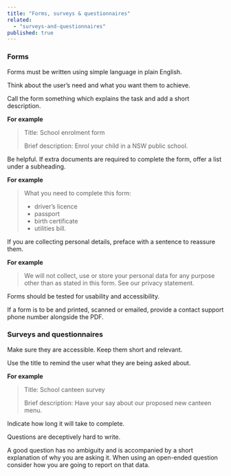 ```yaml
---
title: "Forms, surveys & questionnaires"
related: 
  - "surveys-and-questionnaires"
published: true
---
```


### Forms

Forms must be written using simple language in plain English.

Think about the user’s need and what you want them to achieve.

Call the form something which explains the task and add a short description.

**For example**

> Title: School enrolment form
>
> Brief description: Enrol your child in a NSW public school.

Be helpful. If extra documents are required to complete the form, offer a list under a subheading.

**For example**

> What you need to complete this form:
>
> - driver’s licence
> - passport
> - birth certificate
> - utilities bill.

If you are collecting personal details, preface with a sentence to reassure them.

**For example**

> We will not collect, use or store your personal data for any purpose other than as stated in this form. See our privacy statement.

Forms should be tested for usability and accessibility.

If a form is to be and printed, scanned or emailed, provide a contact support phone number alongside the PDF.

### Surveys and questionnaires

Make sure they are accessible. Keep them short and relevant.

Use the title to remind the user what they are being asked about.

**For example**

> Title: School canteen survey
>
> Brief description: Have your say about our proposed new canteen menu.

Indicate how long it will take to complete.

Questions are deceptively hard to write.

A good question has no ambiguity and is accompanied by a short explanation of why you are asking it. When using an open-ended question consider how you are going to report on that data.